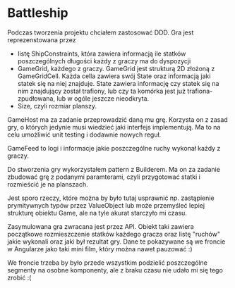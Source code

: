 # Battleship

Podczas tworzenia projektu chciałem zastosować DDD. 
Gra jest reprezenstowana przez
+ listę ShipConstraints, która zawiera informacją ile statków poszczególnych długości każdy z graczy ma do dyspozycji
+ GameGrid, każdego z graczy. GameGrid jest strukturą 2D złożoną z GameGridCell. Każda cella zawiera swój State oraz informacją jaki statek się na niej znajduje. State zawiera informację czy statek się na nim znajdujący został trafiony, lub czy ta komórka jest już trafiona-zpudłowana, lub w ogóle jeszcze nieodkryta.
+ Size, czyli rozmiar planszy.

GameHost ma za zadanie przeprowadzić daną mu grę. Korzysta on z zasad gry, o których jedynie musi wiedzieć jaki interfejs implementują. Ma to na celu umożliwić unit testing i dodawnie nowych reguł. 

GameFeed to logi i informacje jakie poszczególne ruchy wykonał każdy z graczy.

Do stworzenia gry wykorzystałem pattern z Builderem. Ma on za zadanie zbudować grę z podanymi paramterami, czyli przygotować statki i rozmieścić je na planszach.

Jest sporo rzeczy, które można by było tutaj usprawnić np. zastąpienie prymitywnych typów przez ValueObject lub może przemyśleć lepiej strukturę obiektu Game, ale na tyle akurat starczyło mi czasu.

Zasymulowana gra zwracana jest przez API. Obiekt taki zawiera początkowe rozmieszczenie statków każdego gracza oraz listę "ruchów" jakie wykonali oraz jaki był rezultat gry.
Dane te pokazywane są we froncie w Angularze jako taki mini film, który można nawet pauzować :)

We froncie trzeba by było przede wszystkim podzielić poszczególne segmenty na osobne komponenty, ale z braku czasu nie udało mi się tego zrobić :(
